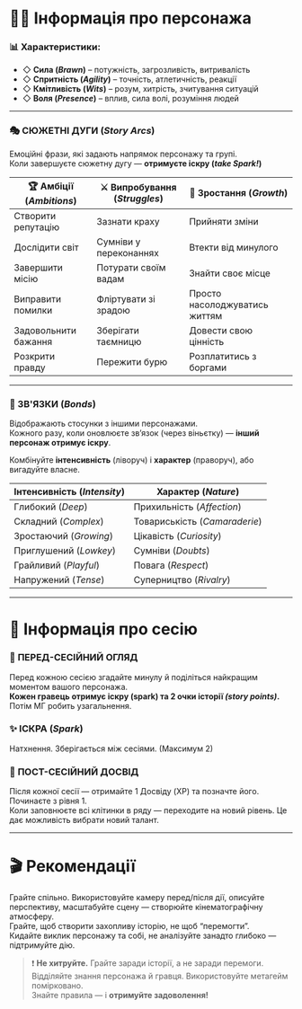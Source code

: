 
# 🧍‍♂️ Інформація про персонажа

### 📊 Характеристики:
- ◇ **Сила (*Brawn*)** – потужність, загрозливість, витривалість  
- ◇ **Спритність (*Agility*)** – точність, атлетичність, реакції  
- ◇ **Кмітливість (*Wits*)** – розум, хитрість, зчитування ситуацій  
- ◇ **Воля (*Presence*)** – вплив, сила волі, розуміння людей

---

### 🎭 СЮЖЕТНІ ДУГИ (*Story Arcs*)
Емоційні фрази, які задають напрямок персонажу та групі.  
Коли завершуєте сюжетну дугу — **отримуєте іскру (*take Spark!*)**

| 🏆 Амбіції (*Ambitions*)     | ⚔️ Випробування (*Struggles*)  | 🌱 Зростання (*Growth*)      |
|------------------------------|-------------------------------|------------------------------|
| Створити репутацію           | Зазнати краху                 | Прийняти зміни               |
| Дослідити світ               | Сумніви у переконаннях        | Втекти від минулого          |
| Завершити місію              | Потурати своїм вадам          | Знайти своє місце            |
| Виправити помилки            | Фліртувати зі зрадою          | Просто насолоджуватись життям|
| Задовольнити бажання         | Зберігати таємницю            | Довести свою цінність        |
| Розкрити правду              | Пережити бурю                 | Розплатитись з боргами       |

---

### 🤝 ЗВ'ЯЗКИ (*Bonds*)
Відображають стосунки з іншими персонажами.  
Кожного разу, коли оновлюєте зв’язок (через віньєтку) — **інший персонаж отримує іскру**.

Комбінуйте **інтенсивність** (ліворуч) і **характер** (праворуч), або вигадуйте власне.

| Інтенсивність (*Intensity*) | Характер (*Nature*)     |
|-----------------------------|--------------------------|
| Глибокий (*Deep*)           | Прихильність (*Affection*) |
| Складний (*Complex*)        | Товариськість (*Camaraderie*) |
| Зростаючий (*Growing*)      | Цікавість (*Curiosity*) |
| Приглушений (*Lowkey*)      | Сумніви (*Doubts*)       |
| Грайливий (*Playful*)       | Повага (*Respect*)       |
| Напружений (*Tense*)        | Суперництво (*Rivalry*)  |

---

# 📆 Інформація про сесію

### 🔁 **ПЕРЕД-СЕСІЙНИЙ ОГЛЯД**
Перед кожною сесією згадайте минулу й поділіться найкращим моментом вашого персонажа.  
**Кожен гравець отримує іскру (spark) та 2 очки історії *(story points)*.** Потім МГ робить узагальнення.

### ✨ **ІСКРА (*Spark*)**
Натхнення. Зберігається між сесіями. (Максимум 2)

### 🎯 **ПОСТ-СЕСІЙНИЙ ДОСВІД**   
Після кожної сесії — отримайте 1 Досвіду (XP) та позначте його. Починаєте з рівня 1.   
Коли заповнюєте всі клітинки в ряду — переходите на новий рівень. Це дає можливість вибрати новий талант.

---

# 🎬 Рекомендації

Грайте спільно. Використовуйте камеру перед/після дії, описуйте перспективу, масштабуйте сцену — створюйте кінематографічну атмосферу.  
Грайте, щоб створити захопливу історію, не щоб “перемогти”.  
Кидайте виклик персонажу та собі, не аналізуйте занадто глибоко — підтримуйте дію.

> ❗ **Не хитруйте.** Грайте заради історії, а не заради перемоги.    
> Відділяйте знання персонажа й гравця. Використовуйте метагейм помірковано.     
> Знайте правила — і **отримуйте задоволення!**
